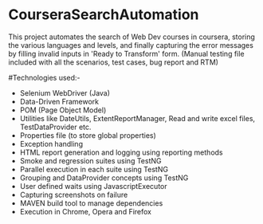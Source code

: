 # CourseraSearchAutomation
This project automates the search of Web Dev courses in coursera, storing the various languages and levels, and finally capturing the error messages by filling invalid inputs in 'Ready to Transform' form. (Manual testing file included with all the scenarios, test cases, bug report and RTM)

#Technologies used:-

* Selenium WebDriver (Java)
* Data-Driven Framework
* POM (Page Object Model)
* Utilities like DateUtils, ExtentReportManager, Read and write excel files, TestDataProvider etc.
* Properties file (to store global properties)
* Exception handling
* HTML report generation and logging using reporting methods
* Smoke and regression suites using TestNG
* Parallel execution in each suite using TestNG
* Grouping and DataProvider concepts using TestNG
* User defined waits using JavascriptExecutor
* Capturing screenshots on failure
* MAVEN build tool to manage dependencies
* Execution in Chrome, Opera and Firefox

